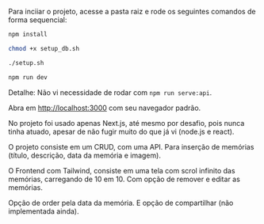 Para inciiar o projeto, acesse a pasta raiz e rode os seguintes comandos de forma sequencial: 

```bash
npm install

chmod +x setup_db.sh

./setup.sh

npm run dev
```

Detalhe: Não vi necessidade de rodar com `npm run serve:api`.

Abra em [http://localhost:3000](http://localhost:3000) com seu navegador padrão.

No projeto foi usado apenas Next.js, até mesmo por desafio, pois nunca tinha atuado, apesar de não fugir muito do que já vi (node.js e react).

O projeto consiste em um CRUD, com uma API. Para inserção de memórias (título, descrição, data da memória e imagem). 

O Frontend com Tailwind, consiste em uma tela com scrol infinito das memórias, carregando de 10 em 10. Com opção de remover e editar as memórias.

Opção de order pela data da memória. E opção de compartilhar (não implementada ainda).

